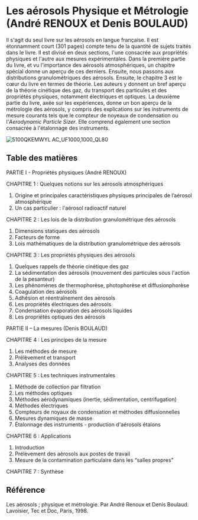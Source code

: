 # Les aérosols Physique et Métrologie (André RENOUX et Denis BOULAUD)

Il s'agit du seul livre sur les aérosols en langue française. Il est étonnamment court (301 pages) compte tenu de la quantité de sujets traités dans le livre. Il est divisé en deux sections, l'une consacrée aux propriétés physiques et l'autre aux mesures expérimentales. Dans la première partie du livre, et vu l'importance des aérosols atmosphériques, un chapitre spécial donne un aperçu de ces derniers. Ensuite, nous passons aux distributions granulométriques des aérosols. Ensuite, le chapitre 3 est le cœur du livre en termes de théorie. Les auteurs y donnent un bref aperçu de la théorie cinétique des gaz, du transport des particules et des propriétés physiques, notamment électriques et optiques. La deuxième partie du livre, axée sur les expériences, donne un bon aperçu de la métrologie des aérosols, y compris des explications sur les instruments de mesure courants tels que le compteur de noyeaux de condensation ou l'_Aerodynamic Particle Sizer_. Elle comprend également une section consacrée à l'étalonnage des instruments.

![5100QKEMWYL _AC_UF1000,1000_QL80_](https://github.com/josecmoranc/josecmoranc.github.io/assets/62391931/355e6f7a-c31c-45b2-9d12-236e783f0cb7)

## Table des matières

PARTIE I - Propriétés physiques (André RENOUX)

CHAPITRE 1 : Quelques notions sur les aérosols atmosphériques
1. Origine et principales caractéristiques physiques principales de l’aérosol atmosphérique
2. Un cas particulier : l'aérosol radioactif naturel

CHAPITRE 2 : Les lois de la distribution granulométrique des aérosols
1. Dimensions statiques des aérosols
2. Facteurs de forme
3. Lois mathématiques de la distribution granulométrique des aérosols

CHAPITRE 3 : Les propriétés physiques des aérosols
1. Quelques rappels de théorie cinétique des gaz
2. La sédimentation des aérosols (mouvement des particules sous l'action de la pesanteur)
3. Les phénomènes de thermophorèse, photophorèse et diffusionphorèse
4. Coagulation des aérosols
5. Adhésion et réentraînement des aérosols
6. Les propriétés électriques des aérosols
7. Condensation évaporation des aérosols liquides
8. Les propriétés optiques des aérosols

PARTIE II – La mesures (Denis BOULAUD)

CHAPITRE 4 : Les principes de la mesure
1. Les méthodes de mesure
2. Prélèvement et transport
3. Analyses des données

CHAPITRE 5 : Les techniques instrumentales
1. Méthode de collection par filtration
2. Les méthodes optiques
3. Méthodes aérodynamiques (inertie, sédimentation, centrifugation)
4. Méthodes électriques
5. Compteurs de noyaux de condensation et méthodes diffusionnelles
6. Mesures dynamiques de masse
7. Étalonnage des instruments - production d'aérosols étalons

CHAPITRE 6 : Applications
1. Introduction
2. Prélèvement des aérosols aux postes de travail
2. Mesure de la contamination particulaire dans les “salles propres”

CHAPITRE 7 : Synthèse

## Référence
Les aérosols ; physique et métrologie. Par André Renoux et Denis Boulaud. Lavoisier, Tec et Doc, Paris, 1998.
